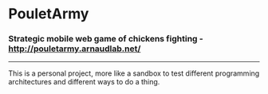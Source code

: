 # PouletArmy
### Strategic mobile web game of chickens fighting - http://pouletarmy.arnaudlab.net/
<hr>
This is a personal project, more like a sandbox to test different programming architectures and different ways to do a thing.
